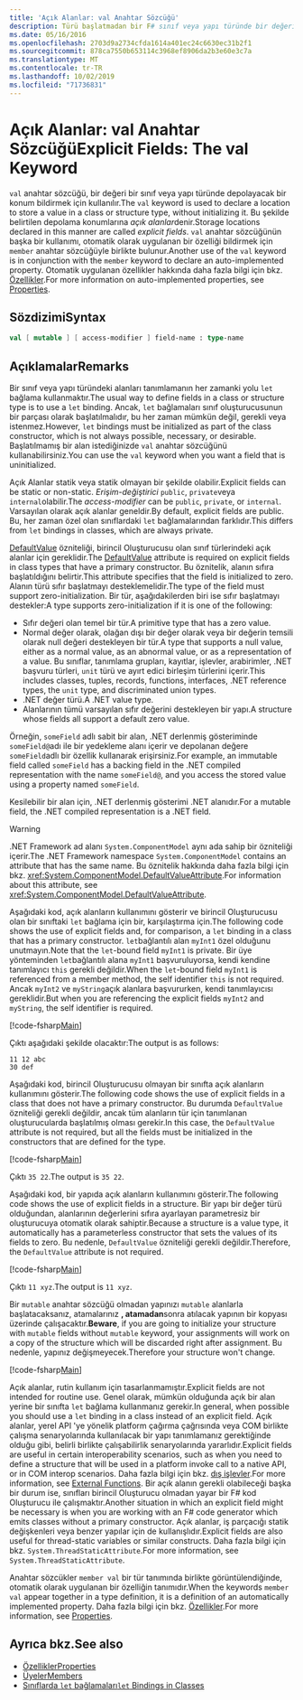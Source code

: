 ```yaml
---
title: 'Açık Alanlar: val Anahtar Sözcüğü'
description: Türü başlatmadan bir F# sınıf veya yapı türünde bir değeri depolamak için bir konum bildirmek üzere kullanılan ' Val ' anahtar sözcüğü hakkında bilgi edinin.
ms.date: 05/16/2016
ms.openlocfilehash: 2703d9a2734cfda1614a401ec24c6630ec31b2f1
ms.sourcegitcommit: 878ca7550b653114c3968ef8906da2b3e60e3c7a
ms.translationtype: MT
ms.contentlocale: tr-TR
ms.lasthandoff: 10/02/2019
ms.locfileid: "71736831"
---
```

# <a name="explicit-fields-the-val-keyword"></a><span data-ttu-id="b5194-103">Açık Alanlar: val Anahtar Sözcüğü</span><span class="sxs-lookup"><span data-stu-id="b5194-103">Explicit Fields: The val Keyword</span></span>

<span data-ttu-id="b5194-104">`val` anahtar sözcüğü, bir değeri bir sınıf veya yapı türünde depolayacak bir konum bildirmek için kullanılır.</span><span class="sxs-lookup"><span data-stu-id="b5194-104">The `val` keyword is used to declare a location to store a value in a class or structure type, without initializing it.</span></span> <span data-ttu-id="b5194-105">Bu şekilde belirtilen depolama konumlarına *açık alanlar*denir.</span><span class="sxs-lookup"><span data-stu-id="b5194-105">Storage locations declared in this manner are called *explicit fields*.</span></span> <span data-ttu-id="b5194-106">`val` anahtar sözcüğünün başka bir kullanımı, otomatik olarak uygulanan bir özelliği bildirmek için `member` anahtar sözcüğüyle birlikte bulunur.</span><span class="sxs-lookup"><span data-stu-id="b5194-106">Another use of the `val` keyword is in conjunction with the `member` keyword to declare an auto-implemented property.</span></span> <span data-ttu-id="b5194-107">Otomatik uygulanan özellikler hakkında daha fazla bilgi için bkz. [Özellikler](properties.md).</span><span class="sxs-lookup"><span data-stu-id="b5194-107">For more information on auto-implemented properties, see [Properties](properties.md).</span></span>

## <a name="syntax"></a><span data-ttu-id="b5194-108">Sözdizimi</span><span class="sxs-lookup"><span data-stu-id="b5194-108">Syntax</span></span>

```fsharp
val [ mutable ] [ access-modifier ] field-name : type-name
```

## <a name="remarks"></a><span data-ttu-id="b5194-109">Açıklamalar</span><span class="sxs-lookup"><span data-stu-id="b5194-109">Remarks</span></span>

<span data-ttu-id="b5194-110">Bir sınıf veya yapı türündeki alanları tanımlamanın her zamanki yolu `let` bağlama kullanmaktır.</span><span class="sxs-lookup"><span data-stu-id="b5194-110">The usual way to define fields in a class or structure type is to use a `let` binding.</span></span> <span data-ttu-id="b5194-111">Ancak, `let` bağlamaları sınıf oluşturucusunun bir parçası olarak başlatılmalıdır, bu her zaman mümkün değil, gerekli veya istenmez.</span><span class="sxs-lookup"><span data-stu-id="b5194-111">However, `let` bindings must be initialized as part of the class constructor, which is not always possible, necessary, or desirable.</span></span> <span data-ttu-id="b5194-112">Başlatılmamış bir alan istediğinizde `val` anahtar sözcüğünü kullanabilirsiniz.</span><span class="sxs-lookup"><span data-stu-id="b5194-112">You can use the `val` keyword when you want a field that is uninitialized.</span></span>

<span data-ttu-id="b5194-113">Açık Alanlar statik veya statik olmayan bir şekilde olabilir.</span><span class="sxs-lookup"><span data-stu-id="b5194-113">Explicit fields can be static or non-static.</span></span> <span data-ttu-id="b5194-114">*Erişim-değiştirici* `public`, `private`veya `internal`olabilir.</span><span class="sxs-lookup"><span data-stu-id="b5194-114">The *access-modifier* can be `public`, `private`, or `internal`.</span></span> <span data-ttu-id="b5194-115">Varsayılan olarak açık alanlar geneldir.</span><span class="sxs-lookup"><span data-stu-id="b5194-115">By default, explicit fields are public.</span></span> <span data-ttu-id="b5194-116">Bu, her zaman özel olan sınıflardaki `let` bağlamalarından farklıdır.</span><span class="sxs-lookup"><span data-stu-id="b5194-116">This differs from `let` bindings in classes, which are always private.</span></span>

<span data-ttu-id="b5194-117">[DefaultValue](https://msdn.microsoft.com/library/a3a3307b-8c05-441e-b109-245511614d58) özniteliği, birincil Oluşturucusu olan sınıf türlerindeki açık alanlar için gereklidir.</span><span class="sxs-lookup"><span data-stu-id="b5194-117">The [DefaultValue](https://msdn.microsoft.com/library/a3a3307b-8c05-441e-b109-245511614d58) attribute is required on explicit fields in class types that have a primary constructor.</span></span> <span data-ttu-id="b5194-118">Bu öznitelik, alanın sıfıra başlatıldığını belirtir.</span><span class="sxs-lookup"><span data-stu-id="b5194-118">This attribute specifies that the field is initialized to zero.</span></span> <span data-ttu-id="b5194-119">Alanın türü sıfır başlatmayı desteklemelidir.</span><span class="sxs-lookup"><span data-stu-id="b5194-119">The type of the field must support zero-initialization.</span></span> <span data-ttu-id="b5194-120">Bir tür, aşağıdakilerden biri ise sıfır başlatmayı destekler:</span><span class="sxs-lookup"><span data-stu-id="b5194-120">A type supports zero-initialization if it is one of the following:</span></span>

- <span data-ttu-id="b5194-121">Sıfır değeri olan temel bir tür.</span><span class="sxs-lookup"><span data-stu-id="b5194-121">A primitive type that has a zero value.</span></span>
- <span data-ttu-id="b5194-122">Normal değer olarak, olağan dışı bir değer olarak veya bir değerin temsili olarak null değeri destekleyen bir tür.</span><span class="sxs-lookup"><span data-stu-id="b5194-122">A type that supports a null value, either as a normal value, as an abnormal value, or as a representation of a value.</span></span> <span data-ttu-id="b5194-123">Bu sınıflar, tanımlama grupları, kayıtlar, işlevler, arabirimler, .NET başvuru türleri, `unit` türü ve ayırt edici birleşim türlerini içerir.</span><span class="sxs-lookup"><span data-stu-id="b5194-123">This includes classes, tuples, records, functions, interfaces, .NET reference types, the `unit` type, and discriminated union types.</span></span>
- <span data-ttu-id="b5194-124">.NET değer türü.</span><span class="sxs-lookup"><span data-stu-id="b5194-124">A .NET value type.</span></span>
- <span data-ttu-id="b5194-125">Alanlarının tümü varsayılan sıfır değerini destekleyen bir yapı.</span><span class="sxs-lookup"><span data-stu-id="b5194-125">A structure whose fields all support a default zero value.</span></span>

<span data-ttu-id="b5194-126">Örneğin, `someField` adlı sabit bir alan, .NET derlenmiş gösteriminde `someField@`adı ile bir yedekleme alanı içerir ve depolanan değere `someField`adlı bir özellik kullanarak erişirsiniz.</span><span class="sxs-lookup"><span data-stu-id="b5194-126">For example, an immutable field called `someField` has a backing field in the .NET compiled representation with the name `someField@`, and you access the stored value using a property named `someField`.</span></span>

<span data-ttu-id="b5194-127">Kesilebilir bir alan için, .NET derlenmiş gösterimi .NET alanıdır.</span><span class="sxs-lookup"><span data-stu-id="b5194-127">For a mutable field, the .NET compiled representation is a .NET field.</span></span>

> [!WARNING]
> <span data-ttu-id="b5194-128">.NET Framework ad alanı `System.ComponentModel` aynı ada sahip bir özniteliği içerir.</span><span class="sxs-lookup"><span data-stu-id="b5194-128">The .NET Framework namespace `System.ComponentModel` contains an attribute that has the same name.</span></span> <span data-ttu-id="b5194-129">Bu öznitelik hakkında daha fazla bilgi için bkz. <xref:System.ComponentModel.DefaultValueAttribute>.</span><span class="sxs-lookup"><span data-stu-id="b5194-129">For information about this attribute, see <xref:System.ComponentModel.DefaultValueAttribute>.</span></span>

<span data-ttu-id="b5194-130">Aşağıdaki kod, açık alanların kullanımını gösterir ve birincil Oluşturucusu olan bir sınıftaki `let` bağlama için bir, karşılaştırma için.</span><span class="sxs-lookup"><span data-stu-id="b5194-130">The following code shows the use of explicit fields and, for comparison, a `let` binding in a class that has a primary constructor.</span></span> <span data-ttu-id="b5194-131">`let`bağlantılı alan `myInt1` özel olduğunu unutmayın.</span><span class="sxs-lookup"><span data-stu-id="b5194-131">Note that the `let`-bound field `myInt1` is private.</span></span> <span data-ttu-id="b5194-132">Bir üye yönteminden `let`bağlantılı alana `myInt1` başvuruluyorsa, kendi kendine tanımlayıcı `this` gerekli değildir.</span><span class="sxs-lookup"><span data-stu-id="b5194-132">When the `let`-bound field `myInt1` is referenced from a member method, the self identifier `this` is not required.</span></span> <span data-ttu-id="b5194-133">Ancak `myInt2` ve `myString`açık alanlara başvururken, kendi tanımlayıcısı gereklidir.</span><span class="sxs-lookup"><span data-stu-id="b5194-133">But when you are referencing the explicit fields `myInt2` and `myString`, the self identifier is required.</span></span>

[!code-fsharp[Main](~/samples/snippets/fsharp/lang-ref-2/snippet6701.fs)]

<span data-ttu-id="b5194-134">Çıktı aşağıdaki şekilde olacaktır:</span><span class="sxs-lookup"><span data-stu-id="b5194-134">The output is as follows:</span></span>

```console
11 12 abc
30 def
```

<span data-ttu-id="b5194-135">Aşağıdaki kod, birincil Oluşturucusu olmayan bir sınıfta açık alanların kullanımını gösterir.</span><span class="sxs-lookup"><span data-stu-id="b5194-135">The following code shows the use of explicit fields in a class that does not have a primary constructor.</span></span> <span data-ttu-id="b5194-136">Bu durumda `DefaultValue` özniteliği gerekli değildir, ancak tüm alanların tür için tanımlanan oluşturucularda başlatılmış olması gerekir.</span><span class="sxs-lookup"><span data-stu-id="b5194-136">In this case, the `DefaultValue` attribute is not required, but all the fields must be initialized in the constructors that are defined for the type.</span></span>

[!code-fsharp[Main](~/samples/snippets/fsharp/lang-ref-2/snippet6702.fs)]

<span data-ttu-id="b5194-137">Çıktı `35 22`.</span><span class="sxs-lookup"><span data-stu-id="b5194-137">The output is `35 22`.</span></span>

<span data-ttu-id="b5194-138">Aşağıdaki kod, bir yapıda açık alanların kullanımını gösterir.</span><span class="sxs-lookup"><span data-stu-id="b5194-138">The following code shows the use of explicit fields in a structure.</span></span> <span data-ttu-id="b5194-139">Bir yapı bir değer türü olduğundan, alanlarının değerlerini sıfıra ayarlayan parametresiz bir oluşturucuya otomatik olarak sahiptir.</span><span class="sxs-lookup"><span data-stu-id="b5194-139">Because a structure is a value type, it automatically has a parameterless constructor that sets the values of its fields to zero.</span></span> <span data-ttu-id="b5194-140">Bu nedenle, `DefaultValue` özniteliği gerekli değildir.</span><span class="sxs-lookup"><span data-stu-id="b5194-140">Therefore, the `DefaultValue` attribute is not required.</span></span>

[!code-fsharp[Main](~/samples/snippets/fsharp/lang-ref-2/snippet6703.fs)]

<span data-ttu-id="b5194-141">Çıktı `11 xyz`.</span><span class="sxs-lookup"><span data-stu-id="b5194-141">The output is `11 xyz`.</span></span>

<span data-ttu-id="b5194-142">Bir `mutable` anahtar sözcüğü olmadan yapınızı `mutable` alanlarla başlatacaksanız, atamalarınız **, atamadan**sonra atılacak yapının bir kopyası üzerinde çalışacaktır.</span><span class="sxs-lookup"><span data-stu-id="b5194-142">**Beware**, if you are going to initialize your structure with `mutable` fields without `mutable` keyword, your assignments will work on a copy of the structure which will be discarded right after assignment.</span></span> <span data-ttu-id="b5194-143">Bu nedenle, yapınız değişmeyecek.</span><span class="sxs-lookup"><span data-stu-id="b5194-143">Therefore your structure won't change.</span></span>

[!code-fsharp[Main](~/samples/snippets/fsharp/lang-ref-2/snippet6704.fs)]

<span data-ttu-id="b5194-144">Açık alanlar, rutin kullanım için tasarlanmamıştır.</span><span class="sxs-lookup"><span data-stu-id="b5194-144">Explicit fields are not intended for routine use.</span></span> <span data-ttu-id="b5194-145">Genel olarak, mümkün olduğunda açık bir alan yerine bir sınıfta `let` bağlama kullanmanız gerekir.</span><span class="sxs-lookup"><span data-stu-id="b5194-145">In general, when possible you should use a `let` binding in a class instead of an explicit field.</span></span> <span data-ttu-id="b5194-146">Açık alanlar, yerel API 'ye yönelik platform çağırma çağrısında veya COM birlikte çalışma senaryolarında kullanılacak bir yapı tanımlamanız gerektiğinde olduğu gibi, belirli birlikte çalışabilirlik senaryolarında yararlıdır.</span><span class="sxs-lookup"><span data-stu-id="b5194-146">Explicit fields are useful in certain interoperability scenarios, such as when you need to define a structure that will be used in a platform invoke call to a native API, or in COM interop scenarios.</span></span> <span data-ttu-id="b5194-147">Daha fazla bilgi için bkz. [dış işlevler](../functions/external-functions.md).</span><span class="sxs-lookup"><span data-stu-id="b5194-147">For more information, see [External Functions](../functions/external-functions.md).</span></span> <span data-ttu-id="b5194-148">Bir açık alanın gerekli olabileceği başka bir durum ise, sınıfları birincil Oluşturucu olmadan yayar bir F# kod Oluşturucu ile çalışmaktır.</span><span class="sxs-lookup"><span data-stu-id="b5194-148">Another situation in which an explicit field might be necessary is when you are working with an F# code generator which emits classes without a primary constructor.</span></span> <span data-ttu-id="b5194-149">Açık alanlar, iş parçacığı statik değişkenleri veya benzer yapılar için de kullanışlıdır.</span><span class="sxs-lookup"><span data-stu-id="b5194-149">Explicit fields are also useful for thread-static variables or similar constructs.</span></span> <span data-ttu-id="b5194-150">Daha fazla bilgi için bkz. `System.ThreadStaticAttribute`.</span><span class="sxs-lookup"><span data-stu-id="b5194-150">For more information, see `System.ThreadStaticAttribute`.</span></span>

<span data-ttu-id="b5194-151">Anahtar sözcükler `member val` bir tür tanımında birlikte görüntülendiğinde, otomatik olarak uygulanan bir özelliğin tanımıdır.</span><span class="sxs-lookup"><span data-stu-id="b5194-151">When the keywords `member val` appear together in a type definition, it is a definition of an automatically implemented property.</span></span> <span data-ttu-id="b5194-152">Daha fazla bilgi için bkz. [Özellikler](properties.md).</span><span class="sxs-lookup"><span data-stu-id="b5194-152">For more information, see [Properties](properties.md).</span></span>

## <a name="see-also"></a><span data-ttu-id="b5194-153">Ayrıca bkz.</span><span class="sxs-lookup"><span data-stu-id="b5194-153">See also</span></span>

- [<span data-ttu-id="b5194-154">Özellikler</span><span class="sxs-lookup"><span data-stu-id="b5194-154">Properties</span></span>](properties.md)
- [<span data-ttu-id="b5194-155">Üyeler</span><span class="sxs-lookup"><span data-stu-id="b5194-155">Members</span></span>](index.md)
- [<span data-ttu-id="b5194-156">Sınıflarda `let` bağlamaları</span><span class="sxs-lookup"><span data-stu-id="b5194-156">`let` Bindings in Classes</span></span>](let-bindings-in-classes.md)
